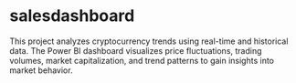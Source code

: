 # salesdashboard
This project analyzes cryptocurrency trends using real-time and historical data. The Power BI dashboard visualizes price fluctuations, trading volumes, market capitalization, and trend patterns to gain insights into market behavior.
